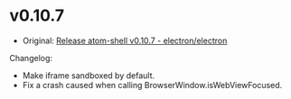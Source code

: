 # v0.10.7

* Original: [Release atom-shell v0.10.7 - electron/electron](https://github.com/electron/electron/releases/tag/v0.10.7)

Changelog:

* Make iframe sandboxed by default.
* Fix a crash caused when calling BrowserWindow.isWebViewFocused.
